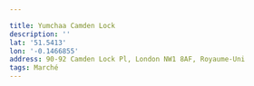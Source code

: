 ```yaml
---

title: Yumchaa Camden Lock
description: ''
lat: '51.5413'
lon: '-0.1466855'
address: 90-92 Camden Lock Pl, London NW1 8AF, Royaume-Uni
tags: Marché
---
```

